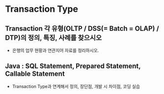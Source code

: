 # Transaction Type

## Transaction 각 유형(OLTP / DSS(= Batch = OLAP) / DTP)의 정의, 특징, 사례를 찾으시오

- 은행의 업무 현황과 연관지어 자료를 정리하시오.


## Java : SQL Statement, Prepared Statement, Callable Statement

- Transaction Type과 연계해서 정의, 장단점, 개발 시 차이점, 코딩 실습
